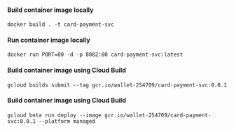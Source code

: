 #### Build container image locally
```
docker build . -t card-payment-svc
```

#### Run container image locally
```
docker run PORT=80 -d -p 8082:80 card-payment-svc:latest
```

#### Build container image using Cloud Build
```
gcloud builds submit --tag gcr.io/wallet-254709/card-payment-svc:0.0.1
```

#### Build container image using Cloud Build
```
gcloud beta run deploy --image gcr.io/wallet-254709/card-payment-svc:0.0.1 --platform managed
```
